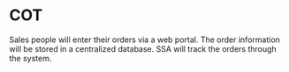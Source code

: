# COT
Sales people will enter their orders via a web portal. The order information will be stored in a centralized database. SSA will track the orders through the system.
